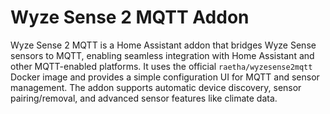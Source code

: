 # Wyze Sense 2 MQTT Addon

Wyze Sense 2 MQTT is a Home Assistant addon that bridges Wyze Sense sensors to MQTT, enabling seamless integration with Home Assistant and other MQTT-enabled platforms. It uses the official `raetha/wyzesense2mqtt` Docker image and provides a simple configuration UI for MQTT and sensor management. The addon supports automatic device discovery, sensor pairing/removal, and advanced sensor features like climate data.
